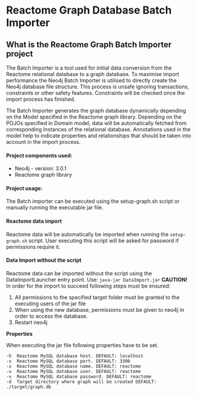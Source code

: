<!--![Logo](https://cdn.evbuc.com/images/3621635/40070539972/1/logo.png)-->

# Reactome Graph Database Batch Importer

## What is the Reactome Graph Batch Importer project

The Batch Importer is a tool used for initial data conversion from the Reactome relational database to a graph database. To maximise import performance the Neo4j Batch Importer is utilised to directly create the Neo4j database file structure. This process is unsafe ignoring transactions, constraints or other safety features. Constraints will be checked once the import process has finished. 

The Batch Importer generates the graph database dynamically depending on the Model specified in the Reactome graph library. Depending on the POJOs specified in Domain model, data will be automatically fetched from corresponding Instances of the relational database. Annotations used in the model help to indicate properties and relationships that should be taken into account in the import process.  

#### Project components used:

* Neo4j - version: 3.0.1
* Reactome graph library 

#### Project usage: 

The Batch importer can be executed using the setup-graph.sh script or manually running the executable jar file. 

#### Reactome data import

Reactome data will be automatically be imported when running the ```setup-graph.sh``` script. User executing this script will be asked for password if permissions require it.

#### Data Import without the script

Reactome data can be imported without the script using the DataImportLauncher entry point. Use: ```java-jar DataImport.jar```
**CAUTION!**
In order for the import to succeed following steps must be ensured:
 1) All permissions to the specified target folder must be granted to the executing users of the jar file
 2) When using the new database, permissions must be given to neo4j in order to access the database.
 3) Restart neo4j 

**Properties**

When executing the jar file following properties have to be set.

    -h  Reactome MySQL database host. DEFAULT: localhost
    -s  Reactome MySQL database port. DEFAULT: 3306
    -s  Reactome MySQL database name. DEFAULT: reactome
    -u  Reactome MySQL database user. DEFAULT: reactome
    -v  Reactome MySQL database password. DEFAULT: reactome
    -d  Target directory where graph will be created DEFAULT: ./target/graph.db
